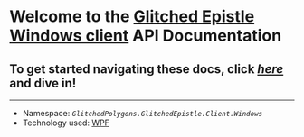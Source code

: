 # Welcome to the **[Glitched Epistle Windows client](https://github.com/GlitchedPolygons/GlitchedEpistle.Client.Windows)** API Documentation
## To get started navigating these docs, click [_here_](api/index.html) and dive in!

---

* Namespace:  _`GlitchedPolygons.GlitchedEpistle.Client.Windows`_
* Technology used: [WPF](https://docs.microsoft.com/en-us/visualstudio/designers/getting-started-with-wpf?view=vs-2019)